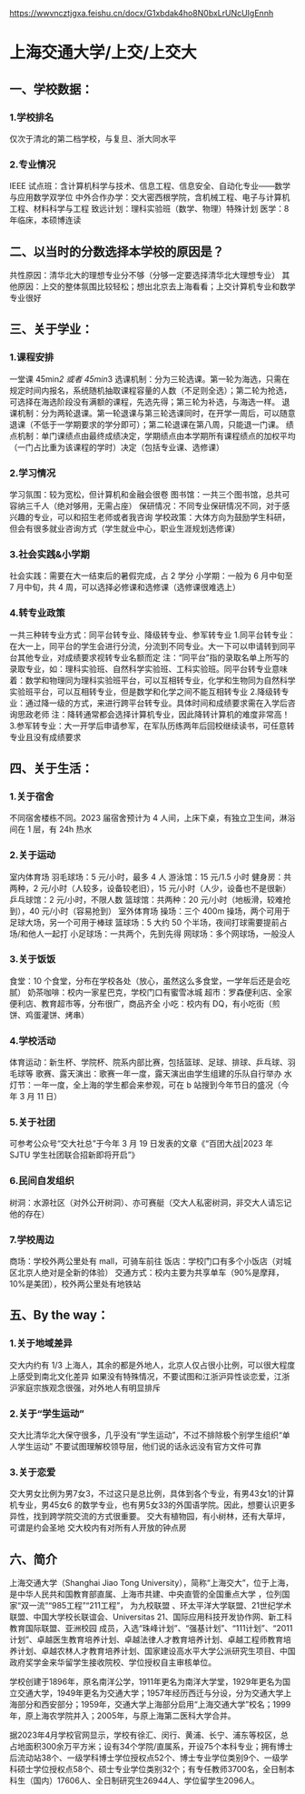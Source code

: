 https://wwvncztjgxa.feishu.cn/docx/G1xbdak4ho8N0bxLrUNcUIgEnnh

# 上海交通大学/上交/上交大

## 一、学校数据：

### 1.学校排名

仅次于清北的第二档学校，与复旦、浙大同水平

### 2.专业情况

IEEE 试点班：含计算机科学与技术、信息工程、信息安全、自动化专业——数学与应用数学双学位
中外合作办学：交大密西根学院，含机械工程、电子与计算机工程、材料科学与工程
致远计划：理科实验班（数学、物理）特殊计划
医学：8 年临床，本硕博连读

## 二、以当时的分数选择本学校的原因是？

共性原因：清华北大的理想专业分不够（分够一定要选择清华北大理想专业）
其他原因：上交的整体氛围比较轻松；想出北京去上海看看；上交计算机专业和数学专业很好

## 三、关于学业：

### 1.课程安排

一堂课 45min*2 或者 45min*3
选课机制：分为三轮选课。第一轮为海选，只需在规定时间内报名，系统随机抽取课程容量的人数（不足则全选）；第二轮为抢选，可选择在海选阶段没有满额的课程，先选先得；第三轮为补选，与海选一样。
退课机制：分为两轮退课。第一轮退课与第三轮选课同时，在开学一周后，可以随意退课（不低于一学期要求的学分即可）；第二轮退课在第八周，只能退一门课。
绩点机制：单门课绩点由最终成绩决定，学期绩点由本学期所有课程绩点的加权平均（一门占比重为该课程的学时）决定（包括专业课、选修课）

### 2.学习情况

学习氛围：较为宽松，但计算机和金融会很卷
图书馆：一共三个图书馆，总共可容纳三千人（绝对够用，无需占座）
保研情况：不同专业保研情况不同，对于感兴趣的专业，可以和招生老师或者我咨询
学校政策：大体方向为鼓励学生科研，但会有很多就业咨询方式（学生就业中心，职业生涯规划选修课）

### 3.社会实践&小学期

社会实践：需要在大一结束后的暑假完成，占 2 学分
小学期：一般为 6 月中旬至 7 月中旬，共 4 周，可以选择必修课和选修课（选修课很难选上）

### 4.转专业政策

一共三种转专业方式：同平台转专业、降级转专业、参军转专业 1.同平台转专业：在大一上，同平台的学生会进行分流，分流到不同专业。大一下可以申请转到同平台其他专业，对成绩要求视转专业名额而定
注：“同平台”指的录取名单上所写的录取专业，如：理科实验班、自然科学实验班、工科实验班。同平台转专业意味着：数学和物理同为理科实验班平台，可以互相转专业，化学和生物同为自然科学实验班平台，可以互相转专业，但是数学和化学之间不能互相转专业 2.降级转专业：通过降一级的方式，来进行跨平台转专业。具体时间和成绩要求需在入学后咨询思政老师
注：降转通常都会选择计算机专业，因此降转计算机的难度非常高！ 3.参军转专业：大一开学后申请参军，在军队历练两年后回校继续读书，可任意转专业且没有成绩要求

## 四、关于生活：

### 1.关于宿舍

不同宿舍楼栋不同。2023 届宿舍预计为 4 人间，上床下桌，有独立卫生间，淋浴间在 1 层，有 24h 热水

### 2.关于运动

室内体育场
羽毛球场：5 元/小时，最多 4 人
游泳馆：15 元/1.5 小时
健身房：共两种，2 元/小时（人较多，设备较老旧），15 元/小时（人少，设备也不是很新）
乒乓球馆：2 元/小时，不限人数
篮球馆：共两种：20 元/小时（地板滑，较难抢到），40 元/小时（容易抢到）
室外体育场
操场：三个 400m 操场，两个可用于足球大场，另一个可用于棒球
篮球场：5 大约 50 个半场，夜间打球需要提前占场/和他人一起打
小足球场：一共两个，先到先得
网球场：多个网球场，一般没人

### 3.关于饭饭

食堂：10 个食堂，分布在学校各处（放心，虽然这么多食堂，一学年后还是会吃腻）
奶茶咖啡：校内一家星巴克，学校门口有蜜雪冰城
超市：罗森便利店、全家便利店、教育超市等，分布很广，商品齐全
小吃：校内有 DQ，有小吃街（煎饼、鸡蛋灌饼、烤串）

### 4.学校活动

体育运动：新生杯、学院杯、院系内部比赛，包括篮球、足球、排球、乒乓球、羽毛球等
歌赛、露天演出：歌赛一年一度，露天演出由学生组建的乐队自行举办
水灯节：一年一度，全上海的学生都会来参观，可在 b 站搜到今年节日的盛况（今年 3 月 11 日）

### 5.关于社团

可参考公众号“交大社总”于今年 3 月 19 日发表的文章《“百团大战|2023 年 SJTU 学生社团联合招新即将开启”》

### 6.民间自发组织

树洞：水源社区（对外公开树洞）、亦可赛艇（交大人私密树洞，非交大人请忘记他的存在）

### 7.学校周边

商场：学校外两公里处有 mall，可骑车前往
饭店：学校门口有多个小饭店（对城区北京人绝对是全新的体验）
交通方式：校内主要为共享单车（90%是摩拜，10%是美团），校外两公里处有地铁站

## 五、By the way：

### 1.关于地域差异

交大内约有 1/3 上海人，其余的都是外地人，北京人仅占很小比例，可以很大程度上感受到南北文化差异
如果没有特殊情况，不要试图和江浙沪异性谈恋爱，江浙沪家庭宗族观念很强，对外地人有明显排斥

### 2.关于“学生运动”

交大比清华北大保守很多，几乎没有“学生运动”，不过不排除极个别学生组织“单人学生运动”
不要试图理解校领导层，他们说的话永远没有官方文件可靠

### 3.关于恋爱

交大男女比例为男7女3，不过这只是总比例，具体到各个专业，有男43女1的计算机专业，男45女6 的数学专业，也有男5女33的外国语学院。因此，想要认识更多异性，找到跨学院交流的方式很重要。
交大有植物园，有小树林，还有大草坪，可谓是约会圣地
交大校内有对所有人开放的钟点房

## 六、简介

上海交通大学（Shanghai Jiao Tong University），简称“上海交大”，位于上海，是中华人民共和国教育部直属、上海市共建、中央直管的全国重点大学  ，位列国家“双一流”“985工程”“211工程”，  为九校联盟  、环太平洋大学联盟、21世纪学术联盟、中国大学校长联谊会、Universitas 21、国际应用科技开发协作网、新工科教育国际联盟、亚洲校园  成员，入选“珠峰计划”、“强基计划”、“111计划”、“2011计划”、卓越医生教育培养计划、卓越法律人才教育培养计划、卓越工程师教育培养计划、卓越农林人才教育培养计划、国家建设高水平大学公派研究生项目、中国政府奖学金来华留学生接收院校、学位授权自主审核单位。

学校创建于1896年，原名南洋公学，1911年更名为南洋大学堂，1929年更名为国立交通大学，1949年更名为交通大学；1957年经历西迁与分设，分为交通大学上海部分和西安部分；1959年，交通大学上海部分启用“上海交通大学”校名；1999年，原上海农学院并入；2005年，与原上海第二医科大学合并。

据2023年4月学校官网显示，学校有徐汇、闵行、黄浦、长宁、浦东等校区，总占地面积300余万平方米；设有34个学院/直属系，开设75个本科专业；拥有博士后流动站38个、一级学科博士学位授权点52个、博士专业学位类别9个、一级学科硕士学位授权点58个、硕士专业学位类别32个；有专任教师3700名，全日制本科生（国内）17606人、全日制研究生26944人、学位留学生2096人。
